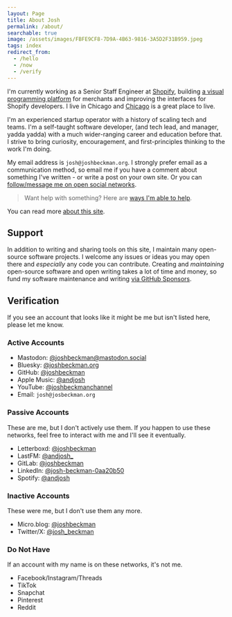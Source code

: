 ```yaml
---
layout: Page
title: About Josh
permalink: /about/
searchable: true
image: /assets/images/FBFE9CF8-7D9A-4B63-9816-3A5D2F31B959.jpeg
tags: index
redirect_from: 
  - /hello
  - /now
  - /verify
---
```


I'm currently working as a Senior Staff Engineer at [Shopify](//shopify.com), building [a visual programming platform](https://www.shopify.com/flow) for merchants and improving the interfaces for Shopify developers.
I live in Chicago and [Chicago](/tags#chicago) is a great place to live.

I'm an experienced startup operator with a history of scaling tech and teams. I'm a self-taught software developer, (and tech lead, and manager, yadda yadda) with a much wider-ranging career and education before that. I strive to bring curiosity, encouragement, and first-principles thinking to the work I'm doing.

My email address is `josh@joshbeckman.org`. I strongly prefer email as a communication method, so email me if you have a comment about something I've written - or write a post on your own site. Or you can [follow/message me on open social networks](https://www.joshbeckman.org/subscribe).

> Want help with something? Here are [ways I'm able to help](/blog/ways-im-available-to-help).

You can read more [about this site](/about-this-site).

## Support

In addition to writing and sharing tools on this site, I maintain many open-source software projects. I welcome any issues or ideas you may open there and _especially_ any code you can contribute. Creating and _maintaining_ open-source software and open writing takes a lot of time and money, so fund my software maintenance and writing [via GitHub Sponsors](https://github.com/sponsors/joshbeckman).

## Verification

If you see an account that looks like it might be me but isn't listed here, please let me know.

### Active Accounts
- Mastodon: [@joshbeckman@mastodon.social](https://mastodon.social/@joshbeckman)
- Bluesky: [@joshbeckman.org](https://bsky.app/profile/joshbeckman.org)
- GitHub: [@joshbeckman](https://github.com/joshbeckman)
- Apple Music: [@andjosh](https://music.apple.com/profile/andjosh)
- YouTube: [@joshbeckmanchannel](https://www.youtube.com/@joshbeckmanchannel)
- Email: `josh@josbeckman.org`

### Passive Accounts
These are me, but I don't actively use them. If *you* happen to use these networks, feel free to interact with me and I'll see it eventually.

- Letterboxd: [@joshbeckman](https://letterboxd.com/joshbeckman/)
- LastFM: [@andjosh_](https://www.last.fm/user/andjosh_)
- GitLab: [@joshbeckman](https://gitlab.com/joshbeckman)
- LinkedIn: [@josh-beckman-0aa20b50](https://www.linkedin.com/in/josh-beckman-0aa20b50)
- Spotify: [@andjosh](https://open.spotify.com/user/u7mkuzxzdh9igmc9ob8vbvvlr)

### Inactive Accounts
These were me, but I don't use them any more.

- Micro.blog: [@joshbeckman](https://micro.blog/joshbeckman)
- Twitter/X: [@josh_beckman](https://twitter.com/josh_beckman)

### Do Not Have
If an account with my name is on these networks, it's not me.

- Facebook/Instagram/Threads
- TikTok
- Snapchat
- Pinterest
- Reddit
